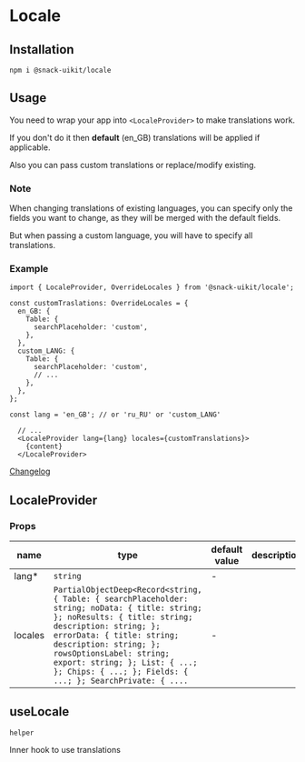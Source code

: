 # Locale

## Installation
`npm i @snack-uikit/locale`

## Usage

You need to wrap your app into `<LocaleProvider>` to make translations work.

If you don't do it then **default** (en_GB) translations will be applied if applicable.

Also you can pass custom translations or replace/modify existing.

### Note
When changing translations of existing languages, you can specify only the fields you want to change, as they will be merged with the default fields.

But when passing a custom language, you will have to specify all translations.

### Example

```tsx
import { LocaleProvider, OverrideLocales } from '@snack-uikit/locale';

const customTraslations: OverrideLocales = {
  en_GB: {
    Table: {
      searchPlaceholder: 'custom',
    },
  },
  custom_LANG: {
    Table: {
      searchPlaceholder: 'custom',
      // ...
    },
  },
};

const lang = 'en_GB'; // or 'ru_RU' or 'custom_LANG'

  // ...
  <LocaleProvider lang={lang} locales={customTranslations}>
    {content}
  </LocaleProvider>
```

[Changelog](./CHANGELOG.md)



[//]: DOCUMENTATION_SECTION_START
[//]: THIS_SECTION_IS_AUTOGENERATED_PLEASE_DONT_EDIT_IT
## LocaleProvider
### Props
| name | type | default value | description |
|------|------|---------------|-------------|
| lang* | `string` | - |  |
| locales | `PartialObjectDeep<Record<string, { Table: { searchPlaceholder: string; noData: { title: string; }; noResults: { title: string; description: string; }; errorData: { title: string; description: string; }; rowsOptionsLabel: string; export: string; }; List: { ...; }; Chips: { ...; }; Fields: { ...; }; SearchPrivate: { ....` | - |  |
## useLocale
`helper` 

Inner hook to use translations


[//]: DOCUMENTATION_SECTION_END
